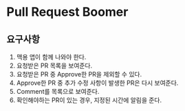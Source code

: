 # Pull Request Boomer
## 요구사항
1. 맥용 앱이 함께 나와야 한다.
2. 요청받은 PR 목록을 보여준다.
3. 요청받은 PR 중 Approve한 PR을 제외할 수 있다.
4. Approve한 PR 중 추가 수정 사항이 발생한 PR은 다시 보여준다.
5. Comment를 목록으로 보여준다.
6. 확인해야하는 PR이 있는 경우, 지정된 시간에 알림을 준다.
